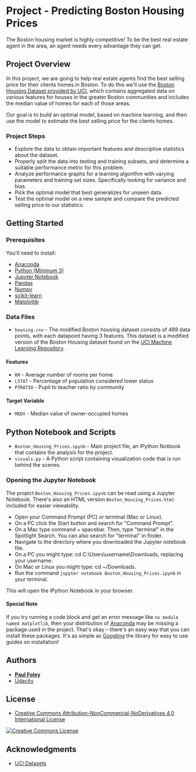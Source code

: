 # Project - Predicting Boston Housing Prices

The Boston housing market is highly competitive! To be the best real estate agent in the area, an agent needs every advantage they can get.

## Project Overview

In this project, we are going to help real estate agents find the best selling price for their clients homes in Boston. To do this we'll use the [Boston Housing Dataset provided by UCI](https://archive.ics.uci.edu/ml/datasets/Housing), which contains aggregated data on various features for houses in the greater Boston communities and includes the median value of homes for each of those areas. 

Our goal is to build an optimal model, based on machine learning, and then use the model to estimate the best selling price for the clients homes.

### Project Steps

* Explore the data to obtain important features and descriptive statistics about the dataset. 
* Properly split the data into testing and training subsets, and determine a suitable performance metric for this problem. 
* Analyze performance graphs for a learning algorithm with varying parameters and training set sizes. Specifically looking for variance and bias.
* Pick the optimal model that best generalizes for unseen data. 
* Test the optimal model on a new sample and compare the predicted selling price to our statistics.


## Getting Started

### Prerequisites

You'll need to install:

* [Anaconda](https://www.continuum.io/downloads)
* [Python (Minimum 3)](https://www.continuum.io/blog/developer-blog/python-3-support-anaconda)
* [Jupyter Notebook](http://ipython.org/notebook.html)
* [Pandas](https://anaconda.org/anaconda/pandas)
* [Numpy](https://anaconda.org/anaconda/numpy)
* [scikit-learn](https://anaconda.org/anaconda/scikit-learn)
* [Matplotlib](https://anaconda.org/anaconda/matplotlib)

### Data Files

* `housing.csv` - The modified Boston housing dataset consists of 489 data points, with each datapoint having 3 features. This dataset is a modified version of the Boston Housing dataset found on the [UCI Machine Learning Repository](https://archive.ics.uci.edu/ml/datasets/Housing).

#### Features

* `RM` - Average number of rooms per home
* `LSTAT` - Percentage of population considered lower status
* `PTRATIO` - Pupil to teacher ratio by community

#### Target Variable

* `MEDV` - Median value of owner-occupied homes


## Python Notebook and Scripts

* `Boston_Housing_Prices.ipynb` - Main project file, an IPython Notbook that contains the analysis for the project.
* `visuals.py` - A Python script containing visualization code that is run behind the scenes.

### Opening the Jupyter Notebook

The project `Boston_Housing_Prices.ipynb` can be read using a Jupyter Notebook. There's also an HTML version `Boston_Housing_Prices.html` included for easier viewability.

* Open your Command Prompt (PC) or terminal (Mac or Linux).
* On a PC click the Start button and search for "Command Prompt".
* On a Mac type command + spacebar. Then, type "terminal" in the Spotlight Search. You can also search for "terminal" in finder.
* Navigate to the directory where you downloaded the Jupyter notebook file.
* On a PC you might type: cd C:\Users\username\Downloads\, replacing your username. 
* On Mac or Linux you might type: cd ~/Downloads.
* Run the command `jupyter notebook Boston_Housing_Prices.ipynb` in your terminal.

This will open the iPython Notebook in your browser.

#### Special Note

If you try running a code block and get an error message like `no module named matplotlib`, then your distribution of [Anaconda](https://www.continuum.io/downloads) may be missing a package used in the project. That's okay – there's an easy way that you can install these packages. It's as simple as [Googling](https://www.google.com/) the library for easy to use guides on installation!


## Authors

* **[Paul Foley](https://github.com/paulfoley)**
* [Udacity](https://www.udacity.com/)


## License

* <a rel="license" href="https://creativecommons.org/licenses/by-nc-nd/4.0/"> Creative Commons Attribution-NonCommercial-NoDerivatives 4.0 International License</a>

<a rel="license" href="https://creativecommons.org/licenses/by-nc-nd/4.0/">
	<img alt="Creative Commons License" style="border-width:0" src="https://i.creativecommons.org/l/by-nc-nd/4.0/88x31.png" />
</a>


## Acknowledgments

* [UCI Datasets](https://archive.ics.uci.edu/ml/datasets/Housing)
